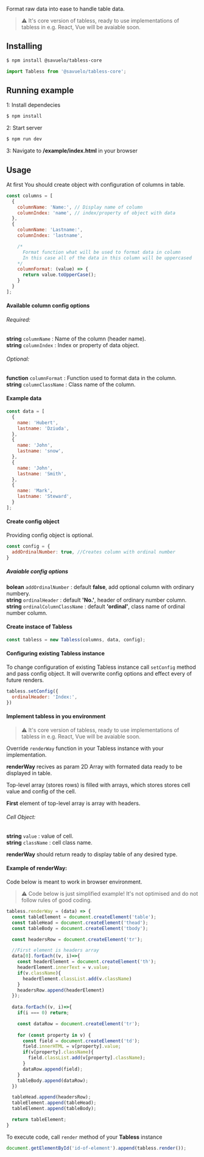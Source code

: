 Format raw data into ease to handle table data.

> :warning: It's core version of tabless, ready to use implementations of tabless in e.g. React, Vue will be avaiable soon.
## Installing 
```bash
$ npm install @savuelo/tabless-core
```

```javascript
import Tabless from '@savuelo/tabless-core';
```
## Running example

1: Install dependecies
```bash
$ npm install
```
2: Start server
```bash
$ npm run dev
```
3: Navigate to **/example/index.html** in your browser

## Usage

At first You should create object with configuration of columns in table.

```javascript
const columns = [ 
  {
    columnName: 'Name:', // Display name of column
    columnIndex: 'name', // index/property of object with data
  },
  {
    columnName: 'Lastname:',
    columnIndex: 'lastname',

    /*
      Format function what will be used to format data in column
      In this case all of the data in this column will be uppercased
    */
    columnFormat: (value) => {
      return value.toUpperCase();
    }
  }
];
```

#### Available column config options

###### Required:
**string** `columnName` : Name of the column (header name).   
**string** `columnIndex` : Index or property of data object.  

###### Optional:
**function** `columnFormat` : Function used to format data in the column.  
**string** `columnClassName` : Class name of the column.  

#### Example data
```javascript
const data = [
  {
    name: 'Hubert', 
    lastname: 'Dziuda', 
  },
  {
    name: 'John',
    lastname: 'snow',
  },
  {
    name: 'John', 
    lastname: 'Smith', 
  },
  {
    name: 'Mark',
    lastname: 'Steward', 
  }
];
```
#### Create config object
Providing config object is optional.

```javascript
const config = {
  addOrdinalNumber: true, //Creates column with ordinal number
}
```
##### Avaiable config options
**bolean** `addOrdinalNumber` : default **false**, add optional column with ordinary numbery.  
**string** `ordinalHeader` : default **'No.'**, header of ordinary number column.  
**string** `ordinalColumnClassName` : default **'ordinal'**, class name of ordinal number column.  


#### Create instace of Tabless
```javascript
const tabless = new Tabless(columns, data, config);
```

#### Configuring existing Tabless instance
To change configuration of existing Tabless instance call `setConfig` method and pass config object. It will overwrite config options and effect every of future renders.
```javascript
tabless.setConfig({
  ordinalHeader: 'Index:',
})
```
#### Implement tabless in you environment

> :warning: It's core version of tabless, ready to use implementations of tabless in e.g. React, Vue will be avaiable soon.

Override `renderWay` function in your Tabless instance with your implementation. 

**renderWay** recives as param 2D Array with formated data ready to be displayed in table. 

Top-level array (stores rows) is filled with arrays, which stores stores cell value and config of the cell. 

**First** element of top-level array is array with headers.

###### Cell Object: 
**string** `value` : value of cell.  
**string** `className` : cell class name.  

**renderWay** should return ready to display table of any desired type.


#### Example of renderWay:
Code below is meant to work in browser environment.

> :warning: Code below is just simplified example! It's not optimised and do not follow rules of good coding.

```javascript
tabless.renderWay = (data) => {
  const tableElement = document.createElement('table');
  const tableHead = document.createElement('thead');
  const tableBody = document.createElement('tbody');

  const headersRow = document.createElement('tr');

  //First element is headers array
  data[0].forEach((v, i)=>{
    const headerElement = document.createElement('th');
    headerElement.innerText = v.value;
    if(v.className){
      headerElement.classList.add(v.className)
    }
    headersRow.append(headerElement)
  });
  
  data.forEach((v, i)=>{
    if(i === 0) return;

    const dataRow = document.createElement('tr');
    
    for (const property in v) {
      const field = document.createElement('td');
      field.innerHTML = v[property].value;
      if(v[property].className){
        field.classList.add(v[property].className);
      }
      dataRow.append(field);
    }
    tableBody.append(dataRow);
  })

  tableHead.append(headersRow);
  tableElement.append(tableHead);
  tableElement.append(tableBody);

  return tableElement;
}
```

To execute code, call `render` method of your **Tabless** instance
```javascript
document.getElementById('id-of-element').append(tabless.render());
```